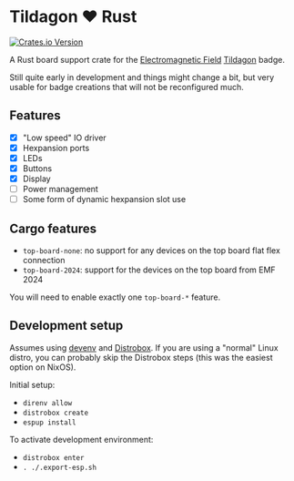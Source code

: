 # Tildagon :heart: Rust

[![Crates.io Version](https://img.shields.io/crates/v/tildagon)](https://crates.io/crates/tildagon)

A Rust board support crate for the [Electromagnetic Field](https://www.emfcamp.org/) [Tildagon](https://tildagon.badge.emfcamp.org/) badge.

Still quite early in development and things might change a bit, but very usable for badge creations that will not be reconfigured much.

## Features

- [x] "Low speed" IO driver
- [x] Hexpansion ports
- [x] LEDs
- [x] Buttons
- [x] Display
- [ ] Power management
- [ ] Some form of dynamic hexpansion slot use

## Cargo features

- `top-board-none`: no support for any devices on the top board flat flex connection
- `top-board-2024`: support for the devices on the top board from EMF 2024

You will need to enable exactly one `top-board-*` feature.

## Development setup

Assumes using [devenv](https://devenv.sh/) and [Distrobox](https://distrobox.it/).
If you are using a "normal" Linux distro, you can probably skip the Distrobox steps (this was the easiest option on NixOS).

Initial setup:

- `direnv allow`
- `distrobox create`
- `espup install`

To activate development environment:

- `distrobox enter`
- `. ./.export-esp.sh`

